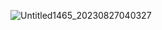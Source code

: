 ![Untitled1465_20230827040327](https://github.com/toxururira/toxururira/assets/143314991/3d95c345-54ca-43a7-ba96-fc4d54393942)
